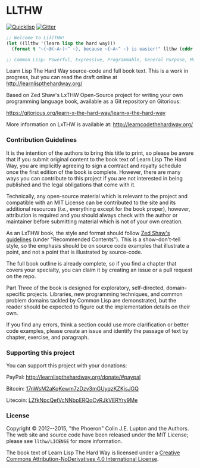 # LLTHW

[![Quicklisp](http://quickdocs.org/badge/llthw.svg)](http://quickdocs.org/llthw/)
[![Gitter](https://badges.gitter.im/Join%20Chat.svg)](https://gitter.im/LispTO/llthw?utm_source=badge&utm_medium=badge&utm_campaign=pr-badge)

```lisp
;; Welcome to L(λ)THW!
(let ((llthw '(learn lisp the hard way)))
  (format t "~{~@(~A~)~^ ~}, because ~{~A~^ ~} is easier!" llthw (cddr llthw)))

;; Common Lisp: Powerful, Expressive, Programmable, General Purpose, Multi-Paradigm.

```

Learn Lisp The Hard Way source-code and full book text. This is a work in progress, but you can read the draft online at http://learnlispthehardway.org/

Based on Zed Shaw's LxTHW Open-Source project for writing your own programming language book, available as a Git repository on Gitorious:

https://gitorious.org/learn-x-the-hard-way/learn-x-the-hard-way

More information on LxTHW is available at: http://learncodethehardway.org/

### Contribution Guidelines

It is the intention of the authors to bring this title to print, so please be aware that if you submit original content to the book text of Learn Lisp The Hard Way, you are implicitly agreeing to sign a contract and royalty schedule once the first edition of the book is complete.  However, there are many ways you can contribute to this project if you are not interested in being published and the legal obligations that come with it.

Technically, any open-source material which is relevant to the project and compatible with an MIT License can be contributed to the site and its additional resources (*i.e.*, everything except for the book proper), however, attribution is required and you should always check with the author or maintainer before submitting material which is not of your own creation.

As an LxTHW book, the style and format should follow [Zed Shaw's guidelines](https://gitorious.org/learn-x-the-hard-way/learn-x-the-hard-way/source/663fd4f6afd17f9d16fe10bafe3e64fdfb29e629:README) (under "Recommended Contents").  This is a show-don't-tell style, so the emphasis should be on source code examples that illustrate a point, and not a point that is illustrated by source-code.

The full book outline is already complete, so if you find a chapter that covers your specialty, you can claim it by creating an issue or a pull request on the repo.

Part Three of the book is designed for exploratory, self-directed, domain-specific projects.  Libraries, new programming techniques, and common problem domains tackled by Common Lisp are demonstrated, but the reader should be expected to figure out the implementation details on their own.

If you find any errors, think a section could use more clarification or better code examples, please create an issue and identify the passage of text by chapter, exercise, and paragraph.

### Supporting this project

You can support this project with your donations:

PayPal: http://learnlispthehardway.org/donate/#paypal

Bitcoin: [17nWsM2aKqKewm7zDzv3mGUyqzKZKjsJGQ](bitcoin:17nWsM2aKqKewm7zDzv3mGUyqzKZKjsJGQ)

Litecoin: [LZfkNpcQetVcNNbpERQoCvRJkVERYry9Me](litecoin:LZfkNpcQetVcNNbpERQoCvRJkVERYry9Me)

### License

Copyright &copy; 2012--2015, "the Phoeron" Colin J.E. Lupton and the Authors.  The web site and source code have been released under the MIT License; please see `llthw/LICENSE` for more information.

The book text of Learn Lisp The Hard Way is licensed under a <a rel="license" href="http://creativecommons.org/licenses/by-nd/4.0/">Creative Commons Attribution-NoDerivatives 4.0 International License</a>.
